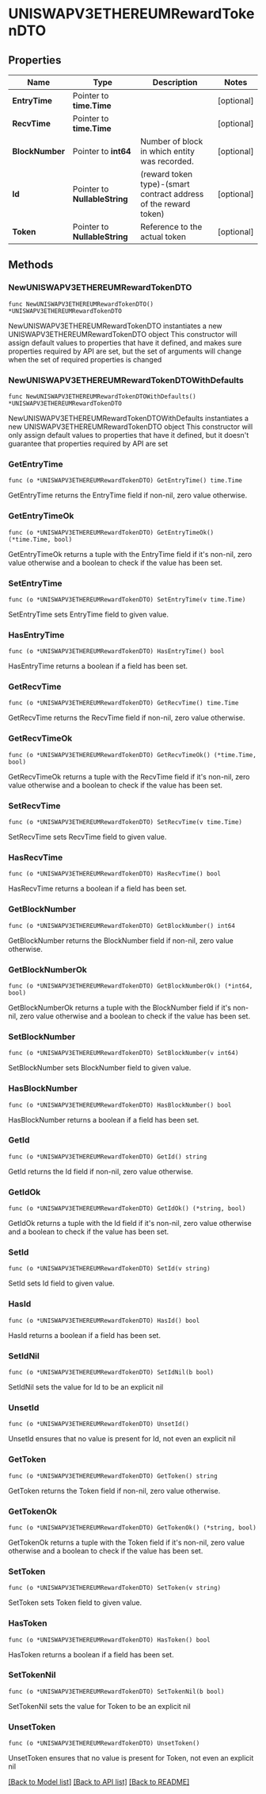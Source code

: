 # UNISWAPV3ETHEREUMRewardTokenDTO

## Properties

Name | Type | Description | Notes
------------ | ------------- | ------------- | -------------
**EntryTime** | Pointer to **time.Time** |  | [optional] 
**RecvTime** | Pointer to **time.Time** |  | [optional] 
**BlockNumber** | Pointer to **int64** | Number of block in which entity was recorded. | [optional] 
**Id** | Pointer to **NullableString** | (reward token type)-(smart contract address of the reward token) | [optional] 
**Token** | Pointer to **NullableString** | Reference to the actual token | [optional] 

## Methods

### NewUNISWAPV3ETHEREUMRewardTokenDTO

`func NewUNISWAPV3ETHEREUMRewardTokenDTO() *UNISWAPV3ETHEREUMRewardTokenDTO`

NewUNISWAPV3ETHEREUMRewardTokenDTO instantiates a new UNISWAPV3ETHEREUMRewardTokenDTO object
This constructor will assign default values to properties that have it defined,
and makes sure properties required by API are set, but the set of arguments
will change when the set of required properties is changed

### NewUNISWAPV3ETHEREUMRewardTokenDTOWithDefaults

`func NewUNISWAPV3ETHEREUMRewardTokenDTOWithDefaults() *UNISWAPV3ETHEREUMRewardTokenDTO`

NewUNISWAPV3ETHEREUMRewardTokenDTOWithDefaults instantiates a new UNISWAPV3ETHEREUMRewardTokenDTO object
This constructor will only assign default values to properties that have it defined,
but it doesn't guarantee that properties required by API are set

### GetEntryTime

`func (o *UNISWAPV3ETHEREUMRewardTokenDTO) GetEntryTime() time.Time`

GetEntryTime returns the EntryTime field if non-nil, zero value otherwise.

### GetEntryTimeOk

`func (o *UNISWAPV3ETHEREUMRewardTokenDTO) GetEntryTimeOk() (*time.Time, bool)`

GetEntryTimeOk returns a tuple with the EntryTime field if it's non-nil, zero value otherwise
and a boolean to check if the value has been set.

### SetEntryTime

`func (o *UNISWAPV3ETHEREUMRewardTokenDTO) SetEntryTime(v time.Time)`

SetEntryTime sets EntryTime field to given value.

### HasEntryTime

`func (o *UNISWAPV3ETHEREUMRewardTokenDTO) HasEntryTime() bool`

HasEntryTime returns a boolean if a field has been set.

### GetRecvTime

`func (o *UNISWAPV3ETHEREUMRewardTokenDTO) GetRecvTime() time.Time`

GetRecvTime returns the RecvTime field if non-nil, zero value otherwise.

### GetRecvTimeOk

`func (o *UNISWAPV3ETHEREUMRewardTokenDTO) GetRecvTimeOk() (*time.Time, bool)`

GetRecvTimeOk returns a tuple with the RecvTime field if it's non-nil, zero value otherwise
and a boolean to check if the value has been set.

### SetRecvTime

`func (o *UNISWAPV3ETHEREUMRewardTokenDTO) SetRecvTime(v time.Time)`

SetRecvTime sets RecvTime field to given value.

### HasRecvTime

`func (o *UNISWAPV3ETHEREUMRewardTokenDTO) HasRecvTime() bool`

HasRecvTime returns a boolean if a field has been set.

### GetBlockNumber

`func (o *UNISWAPV3ETHEREUMRewardTokenDTO) GetBlockNumber() int64`

GetBlockNumber returns the BlockNumber field if non-nil, zero value otherwise.

### GetBlockNumberOk

`func (o *UNISWAPV3ETHEREUMRewardTokenDTO) GetBlockNumberOk() (*int64, bool)`

GetBlockNumberOk returns a tuple with the BlockNumber field if it's non-nil, zero value otherwise
and a boolean to check if the value has been set.

### SetBlockNumber

`func (o *UNISWAPV3ETHEREUMRewardTokenDTO) SetBlockNumber(v int64)`

SetBlockNumber sets BlockNumber field to given value.

### HasBlockNumber

`func (o *UNISWAPV3ETHEREUMRewardTokenDTO) HasBlockNumber() bool`

HasBlockNumber returns a boolean if a field has been set.

### GetId

`func (o *UNISWAPV3ETHEREUMRewardTokenDTO) GetId() string`

GetId returns the Id field if non-nil, zero value otherwise.

### GetIdOk

`func (o *UNISWAPV3ETHEREUMRewardTokenDTO) GetIdOk() (*string, bool)`

GetIdOk returns a tuple with the Id field if it's non-nil, zero value otherwise
and a boolean to check if the value has been set.

### SetId

`func (o *UNISWAPV3ETHEREUMRewardTokenDTO) SetId(v string)`

SetId sets Id field to given value.

### HasId

`func (o *UNISWAPV3ETHEREUMRewardTokenDTO) HasId() bool`

HasId returns a boolean if a field has been set.

### SetIdNil

`func (o *UNISWAPV3ETHEREUMRewardTokenDTO) SetIdNil(b bool)`

 SetIdNil sets the value for Id to be an explicit nil

### UnsetId
`func (o *UNISWAPV3ETHEREUMRewardTokenDTO) UnsetId()`

UnsetId ensures that no value is present for Id, not even an explicit nil
### GetToken

`func (o *UNISWAPV3ETHEREUMRewardTokenDTO) GetToken() string`

GetToken returns the Token field if non-nil, zero value otherwise.

### GetTokenOk

`func (o *UNISWAPV3ETHEREUMRewardTokenDTO) GetTokenOk() (*string, bool)`

GetTokenOk returns a tuple with the Token field if it's non-nil, zero value otherwise
and a boolean to check if the value has been set.

### SetToken

`func (o *UNISWAPV3ETHEREUMRewardTokenDTO) SetToken(v string)`

SetToken sets Token field to given value.

### HasToken

`func (o *UNISWAPV3ETHEREUMRewardTokenDTO) HasToken() bool`

HasToken returns a boolean if a field has been set.

### SetTokenNil

`func (o *UNISWAPV3ETHEREUMRewardTokenDTO) SetTokenNil(b bool)`

 SetTokenNil sets the value for Token to be an explicit nil

### UnsetToken
`func (o *UNISWAPV3ETHEREUMRewardTokenDTO) UnsetToken()`

UnsetToken ensures that no value is present for Token, not even an explicit nil

[[Back to Model list]](../README.md#documentation-for-models) [[Back to API list]](../README.md#documentation-for-api-endpoints) [[Back to README]](../README.md)


